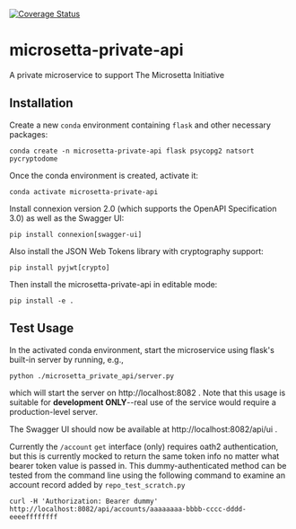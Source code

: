 [![Coverage Status](https://coveralls.io/repos/github/biocore/microsetta-private-api/badge.svg?branch=master)](https://coveralls.io/github/biocore/microsetta-private-api?branch=master)

# microsetta-private-api
A private microservice to support The Microsetta Initiative

## Installation
Create a new `conda` environment containing `flask` and other necessary packages:

`conda create -n microsetta-private-api flask psycopg2 natsort pycryptodome`

Once the conda environment is created, activate it:

`conda activate microsetta-private-api`

Install connexion version 2.0 (which supports the OpenAPI Specification 3.0) as well as the Swagger UI:

`pip install connexion[swagger-ui]`

Also install the JSON Web Tokens library with cryptography support:

`pip install pyjwt[crypto]`

Then install the microsetta-private-api in editable mode:

`pip install -e .`
 
## Test Usage

In the activated conda environment, start the microservice using flask's built-in server by running, e.g., 

`python ./microsetta_private_api/server.py`

which will start the server on http://localhost:8082 . Note that this usage is suitable for 
**development ONLY**--real use of the service would require a production-level server. 

The Swagger UI should now be available at http://localhost:8082/api/ui .

Currently the `/account` `get` interface (only) requires oath2 authentication, but this is currently mocked to return
the same token info no matter what bearer token value is passed in.  This dummy-authenticated method can be tested from 
the command line using the following command to examine an account record added by `repo_test_scratch.py`

`curl -H 'Authorization: Bearer dummy' http://localhost:8082/api/accounts/aaaaaaaa-bbbb-cccc-dddd-eeeeffffffff`


